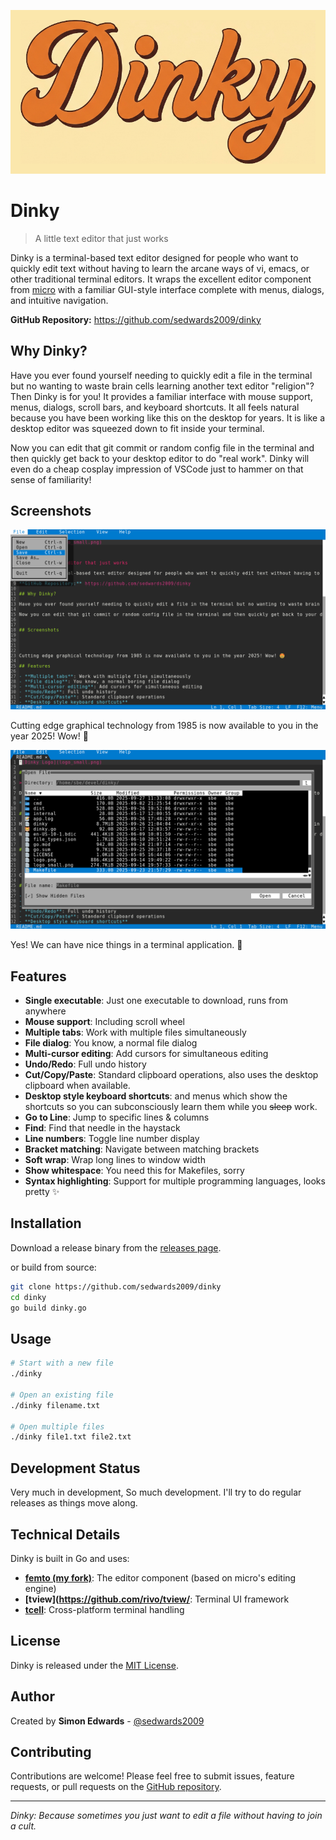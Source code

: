 ![Dinky Logo](logo_small.png)

# Dinky

> A little text editor that just works

Dinky is a terminal-based text editor designed for people who want to quickly edit text without having to learn the arcane ways of vi, emacs, or other traditional terminal editors. It wraps the excellent editor component from [micro](https://github.com/zyedidia/micro) with a familiar GUI-style interface complete with menus, dialogs, and intuitive navigation.

**GitHub Repository:** https://github.com/sedwards2009/dinky

## Why Dinky?

Have you ever found yourself needing to quickly edit a file in the terminal but no wanting to waste brain cells learning another text editor "religion"? Then Dinky is for you! It provides a familiar interface with mouse support, menus, dialogs, scroll bars, and keyboard shortcuts. It all feels natural because you have been working like this on the desktop for years. It is like a desktop editor was squeezed down to fit inside your terminal.

Now you can edit that git commit or random config file in the terminal and then quickly get back to your desktop editor to do "real work". Dinky will even do a cheap cosplay impression of VSCode just to hammer on that sense of familiarity!


## Screenshots

![File menu screenshot](screenshot.png)

Cutting edge graphical technology from 1985 is now available to you in the year 2025! Wow! 🤩

![File dialog screenshot](screenshot2.png)

Yes! We can have nice things in a terminal application. 💎

## Features

- **Single executable**: Just one executable to download, runs from anywhere
- **Mouse support**: Including scroll wheel
- **Multiple tabs**: Work with multiple files simultaneously
- **File dialog**: You know, a normal file dialog
- **Multi-cursor editing**: Add cursors for simultaneous editing
- **Undo/Redo**: Full undo history
- **Cut/Copy/Paste**: Standard clipboard operations, also uses the desktop clipboard when available.
- **Desktop style keyboard shortcuts**: and menus which show the shortcuts so you can subconsciously learn them while you ~~sleep~~ work.
- **Go to Line**: Jump to specific lines & columns
- **Find**: Find that needle in the haystack
- **Line numbers**: Toggle line number display
- **Bracket matching**: Navigate between matching brackets
- **Soft wrap**: Wrap long lines to window width
- **Show whitespace**: You need this for Makefiles, sorry
- **Syntax highlighting**: Support for multiple programming languages, looks pretty ✨

## Installation

Download a release binary from the [releases page](https://github.com/sedwards2009/dinky/releases).

or build from source:

```bash
git clone https://github.com/sedwards2009/dinky
cd dinky
go build dinky.go
```

## Usage

```bash
# Start with a new file
./dinky

# Open an existing file
./dinky filename.txt

# Open multiple files
./dinky file1.txt file2.txt
```

## Development Status

Very much in development, So much development. I'll try to do regular releases as things move along.

## Technical Details

Dinky is built in Go and uses:
- **[femto (my fork)](https://github.com/sedwards2009/femto)**: The editor component (based on micro's editing engine)
- **[tview](https://github.com/rivo/tview/**: Terminal UI framework
- **[tcell](https://github.com/gdamore/tcell)**: Cross-platform terminal handling

## License

Dinky is released under the [MIT License](LICENSE).

## Author

Created by **Simon Edwards** - [@sedwards2009](https://github.com/sedwards2009)

## Contributing

Contributions are welcome! Please feel free to submit issues, feature requests, or pull requests on the [GitHub repository](https://github.com/sedwards2009/dinky).

---

*Dinky: Because sometimes you just want to edit a file without having to join a cult.*

